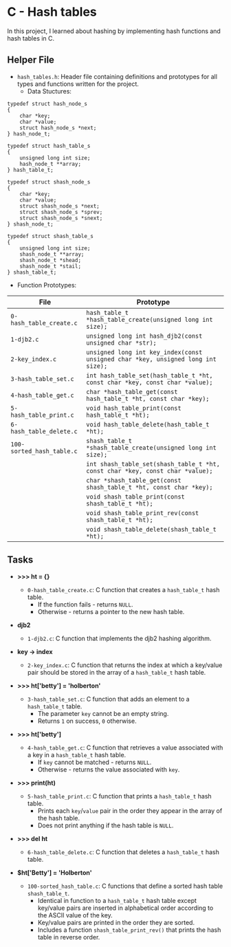 # C - Hash tables 
In this project, I learned about hashing by implementing hash functions 
and hash tables in C.

## Helper File
* `hash_tables.h`: Header file containing definitions and prototypes for 
all types and functions written for the project.
  * Data Stuctures:
```
typedef struct hash_node_s
{
	char *key;
	char *value;
	struct hash_node_s *next;
} hash_node_t;

typedef struct hash_table_s
{
	unsigned long int size;
	hash_node_t **array;
} hash_table_t;

typedef struct shash_node_s
{
	char *key;
	char *value;
	struct shash_node_s *next;
	struct shash_node_s *sprev;
	struct shash_node_s *snext;
} shash_node_t;

typedef struct shash_table_s
{
	unsigned long int size;
	shash_node_t **array;
	shash_node_t *shead;
	shash_node_t *stail;
} shash_table_t;
```
  * Function Prototypes:

| File | Prototype |
| --- | --- |
| `0-hash_table_create.c` | `hash_table_t *hash_table_create(unsigned long int size);` |
| `1-djb2.c` | `unsigned long int hash_djb2(const unsigned char *str);` |
| `2-key_index.c` | `unsigned long int key_index(const unsigned char *key, unsigned long int size);` |
| `3-hash_table_set.c` | `int hash_table_set(hash_table_t *ht, const char *key, const char *value);` |
| `4-hash_table_get.c` | `char *hash_table_get(const hash_table_t *ht, const char *key);` |
| `5-hash_table_print.c` | `void hash_table_print(const hash_table_t *ht);` |
| `6-hash_table_delete.c` | `void hash_table_delete(hash_table_t *ht);` |
| `100-sorted_hash_table.c` | `shash_table_t *shash_table_create(unsigned long int size);` |
| | `int shash_table_set(shash_table_t *ht, const char *key, const char *value);` |
| | `char *shash_table_get(const shash_table_t *ht, const char *key);` |
| | `void shash_table_print(const shash_table_t *ht);` |
| | `void shash_table_print_rev(const shash_table_t *ht);` |
| | `void shash_table_delete(shash_table_t *ht);` |

## Tasks
* **>>> ht = {}**
  * `0-hash_table_create.c`: C function that creates a `hash_table_t` hash table.
    * If the function fails - returns `NULL`.
    * Otherwise - returns a pointer to the new hash table.

* **djb2**
  * `1-djb2.c`: C function that implements the djb2 hashing algorithm.

* **key -> index**
  * `2-key_index.c`: C function that returns the index at which a key/value 
pair should be stored in the array of a `hash_table_t` hash table.

* **>>> ht['betty'] = 'holberton'**
  * `3-hash_table_set.c`: C function that adds an element to a `hash_table_t` 
table. 
    * The parameter `key` cannot be an empty string.
    * Returns `1` on success, `0` otherwise.

* **>>> ht['betty']**
  * `4-hash_table_get.c`: C function that retrieves a value associated with a 
key in a `hash_table_t` hash table.
    * If `key` cannot be matched - returns `NULL`.
    * Otherwise - returns the value associated with `key`.

* **>>> print(ht)**
  * `5-hash_table_print.c`: C function that prints a `hash_table_t` hash table.
    * Prints each `key`/`value` pair in the order they appear in the array 
of the hash table.
    * Does not print anything if the hash table is `NULL`.

* **>>> del ht**
  * `6-hash_table_delete.c`: C function that deletes a `hash_table_t` hash table.

* **$ht['Betty'] = 'Holberton'**
  * `100-sorted_hash_table.c`: C functions that define a sorted hash table 
`shash_table_t`.
    * Identical in function to a `hash_table_t` hash table except key/value 
pairs are inserted in alphabetical order according to the ASCII value of the key.
    * Key/value pairs are printed in the order they are sorted.
    * Includes a function `shash_table_print_rev()` that prints the hash table 
in reverse order.
